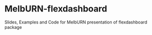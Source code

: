 # MelbURN-flexdashboard
Slides, Examples and Code for MelbURN presentation of flexdashboard package
